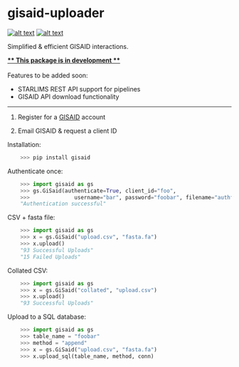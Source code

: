 gisaid-uploader
===========================
[![alt text](https://img.shields.io/badge/pypi-1.0.4b0-blue)](https://pypi.org/project/gisaid/) [![alt text](https://img.shields.io/badge/license-MIT-green)](https://github.com/greysonlalonde/gisaid-uploader/blob/main/LICENSE)
  
 Simplified & efficient GISAID interactions.

  
<u><b>** This package is in development **</b></u>
<br>
<br>
Features to be added soon:
- STARLIMS REST API support for pipelines
- GISAID API download functionality

---

1. Register for a [GISAID](https://www.gisaid.org/registration/register/) account

2. Email GISAID & request a client ID  
  
  
Installation:
```python
    >>> pip install gisaid
```

Authenticate once: 

```python
    >>> import gisaid as gs
    >>> gs.GiSaid(authenticate=True, client_id="foo",
    >>>              username="bar", password="foobar", filename="authfile.json")
    "Authentication successful"
```


CSV + fasta file:

```python
    >>> import gisaid as gs
    >>> x = gs.GiSaid("upload.csv", "fasta.fa")
    >>> x.upload()
    "93 Successful Uploads"
    "15 Failed Uploads"
```


Collated CSV:

```python
    >>> import gisaid as gs
    >>> x = gs.GiSaid("collated", "upload.csv")
    >>> x.upload()
    "93 Successful Uploads"
```

Upload to a SQL database:

```python
    >>> import gisaid as gs
    >>> table_name = "foobar"
    >>> method = "append"
    >>> x = gs.GiSaid("upload.csv", "fasta.fa")
    >>> x.upload_sql(table_name, method, conn)
   
```
